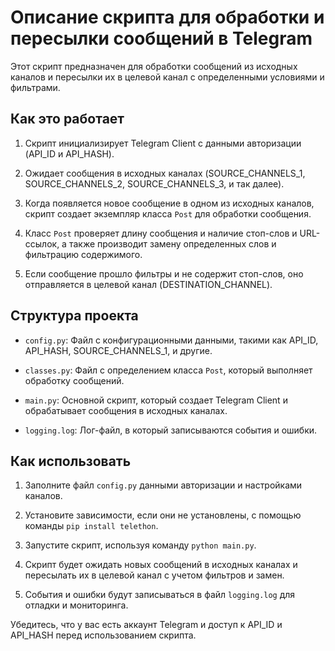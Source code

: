 # Описание скрипта для обработки и пересылки сообщений в Telegram

Этот скрипт предназначен для обработки сообщений из исходных каналов и пересылки их в целевой канал с определенными условиями и фильтрами.


## Как это работает

1. Скрипт инициализирует Telegram Client с данными авторизации (API_ID и API_HASH).

2. Ожидает сообщения в исходных каналах (SOURCE_CHANNELS_1, SOURCE_CHANNELS_2, SOURCE_CHANNELS_3, и так далее).

3. Когда появляется новое сообщение в одном из исходных каналов, скрипт создает экземпляр класса `Post` для обработки сообщения.

4. Класс `Post` проверяет длину сообщения и наличие стоп-слов и URL-ссылок, а также производит замену определенных слов и фильтрацию содержимого.

5. Если сообщение прошло фильтры и не содержит стоп-слов, оно отправляется в целевой канал (DESTINATION_CHANNEL).


## Структура проекта

- `config.py`: Файл с конфигурационными данными, такими как API_ID, API_HASH, SOURCE_CHANNELS_1, и другие.

- `classes.py`: Файл с определением класса `Post`, который выполняет обработку сообщений.

- `main.py`: Основной скрипт, который создает Telegram Client и обрабатывает сообщения в исходных каналах.

- `logging.log`: Лог-файл, в который записываются события и ошибки.

## Как использовать

1. Заполните файл `config.py` данными авторизации и настройками каналов.

2. Установите зависимости, если они не установлены, с помощью команды `pip install telethon`.

3. Запустите скрипт, используя команду `python main.py`.

4. Скрипт будет ожидать новых сообщений в исходных каналах и пересылать их в целевой канал с учетом фильтров и замен.

5. События и ошибки будут записываться в файл `logging.log` для отладки и мониторинга.

Убедитесь, что у вас есть аккаунт Telegram и доступ к API_ID и API_HASH перед использованием скрипта.
